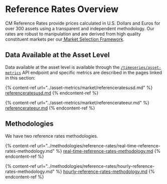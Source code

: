 # Reference Rates Overview

CM Reference Rates provide prices calculated in U.S. Dollars and Euros for over 300 assets using a transparent and independent methodology. Our rates are robust to manipulation and are derived from high quality constituent markets per our[ Market Selection Framework](../methodologies/reference-rates/market-selection-framework.md).&#x20;

## Data Available at the Asset Level

Data available at the asset level is available through the [`/timeseries/asset-metrics`](https://docs.coinmetrics.io/api/v4#operation/getTimeseriesAssetMetrics) API endpoint and specific metrics are described in the pages linked in this section:

{% content-ref url="../asset-metrics/market/referenceratesusd.md" %}
[referenceratesusd.md](../asset-metrics/market/referenceratesusd.md)
{% endcontent-ref %}

{% content-ref url="../asset-metrics/market/referencerateeur.md" %}
[referencerateeur.md](../asset-metrics/market/referencerateeur.md)
{% endcontent-ref %}

## Methodologies

We have two reference rates methodologies. &#x20;

{% content-ref url="../methodologies/reference-rates/real-time-reference-rates-methodology.md" %}
[real-time-reference-rates-methodology.md](../methodologies/reference-rates/real-time-reference-rates-methodology.md)
{% endcontent-ref %}

{% content-ref url="../methodologies/reference-rates/hourly-reference-rates-methodology.md" %}
[hourly-reference-rates-methodology.md](../methodologies/reference-rates/hourly-reference-rates-methodology.md)
{% endcontent-ref %}
